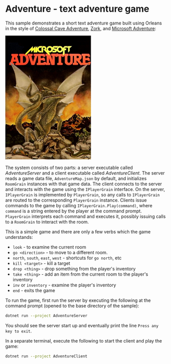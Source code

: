 # Adventure - text adventure game

This sample demonstrates a short text adventure game built using Orleans in the style of [Colossal Cave Adventure](https://en.wikipedia.org/wiki/Colossal_Cave_Adventure), [Zork](https://en.wikipedia.org/wiki/Zork), and [Microsoft Adventure](https://en.wikipedia.org/wiki/Microsoft_Adventure):

![Microsoft Adventure Box Art](./assets/BoxArt.jpg)

The system consists of two parts: a server executable called *AdventureServer* and a client executable called *AdventureClient*.
The server reads a game data file, `AdventureMap.json` by default, and initializes `RoomGrain` instances with that game data.
The client connects to the server and interacts with the game using the `IPlayerGrain` interface.
On the server, `IPlayerGrain` is implemented by `PlayerGrain`, so any calls to `IPlayerGrain` are routed to the corresponding `PlayerGrain` instance.
Clients issue commands to the game by calling `IPlayerGrain.Play(command)`, where `command` is a string entered by the player at the command prompt. `PlayerGrain` interprets each command and executes it, possibly issuing calls to a `RoomGrain` to interact with the room.

This is a simple game and there are only a few verbs which the game understands:

* `look` - to examine the current room
* `go <direction>` - to move to a different room.
* `north`, `south`, `east`, `west` - shortcuts for `go north`, etc
* `kill <target>` - kill a target
* `drop <thing>` - drop something from the player's inventory
* `take <thing>` - add an item from the current room to the player's inventory
* `inv` or `inventory` - examine the player's inventory
* `end` - exits the game

To run the game, first run the server by executing the following at the command prompt (opened to the base directory of the sample):

``` bash
dotnet run --project AdventureServer
```

You should see the server start up and eventually print the line `Press any key to exit`.

In a separate terminal, execute the following to start the client and play the game:

``` bash
dotnet run --project AdventureClient
```